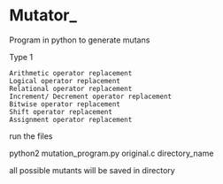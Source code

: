 # Mutator_
Program in python to generate mutans

Type 1

    Arithmetic operator replacement
    Logical operator replacement
    Relational operator replacement
    Increment/ Decrement operator replacement
    Bitwise operator replacement
    Shift operator replacement
    Assignment operator replacement

run the files

python2 mutation_program.py original.c directory_name

all possible mutants will be saved in directory
